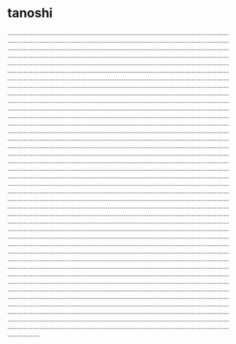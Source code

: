 # tanoshi

..................................................................................................................................................................................................................................................................................................................................................................................................................................................................................................................................................................................................................................................................................................................................................................................................................................................................................................................................................................................................................................................................................................................................................................................................................................................................................................................................................................................................................................................................................................................................................................................................................................................................................................................................................................................................................................................................................................................................................................................................................................................................................................................................................................................................................................................................................................................................................................................................................................................................................................................................................................................................................................................................................................................................................................................................................................................................................................................................................................................................................................................................................................................................................................................................................................................................................................................................................................................................................................................................................................................................................................................................................................................................................................................................................................................................................................................................................................................................................................................................................................................................................................................................................................................................................................................................................................................................................................................................................................................................................................................................................................................................................................................................................................................................................................................................................................................................................................................................................................................................................................................................................................................................................................................